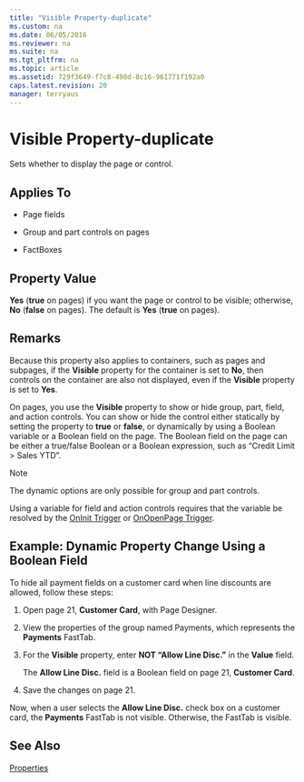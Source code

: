 ```yaml
---
title: "Visible Property-duplicate"
ms.custom: na
ms.date: 06/05/2016
ms.reviewer: na
ms.suite: na
ms.tgt_pltfrm: na
ms.topic: article
ms.assetid: 729f3649-f7c8-498d-8c16-961771f192a0
caps.latest.revision: 20
manager: terryaus
---
```

# Visible Property-duplicate
Sets whether to display the page or control.  
  
## Applies To  
  
-   Page fields  
  
-   Group and part controls on pages  
  
-   FactBoxes  
  
## Property Value  
 **Yes** \(**true** on pages\) if you want the page or control to be visible; otherwise, **No** \(**false** on pages\). The default is **Yes** \(**true** on pages\).  
  
## Remarks  
 Because this property also applies to containers, such as pages and subpages, if the **Visible** property for the container is set to **No**, then controls on the container are also not displayed, even if the **Visible** property is set to **Yes**.  
  
 On pages, you use the **Visible** property to show or hide group, part, field, and action controls. You can show or hide the control either statically by setting the property to **true** or **false**, or dynamically by using a Boolean variable or a Boolean field on the page. The Boolean field on the page can be either a true\/false Boolean or a Boolean expression, such as “Credit Limit \> Sales YTD”.  
  
> [!NOTE]  
>  The dynamic options are only possible for group and part controls.  
  
 Using a variable for field and action controls requires that the variable be resolved by the [OnInit Trigger](OnInit-Trigger.md) or [OnOpenPage Trigger](OnOpenPage-Trigger.md).  
  
## Example: Dynamic Property Change Using a Boolean Field  
 To hide all payment fields on a customer card when line discounts are allowed, follow these steps:  
  
1.  Open page 21, **Customer Card**, with Page Designer.  
  
2.  View the properties of the group named Payments, which represents the **Payments** FastTab.  
  
3.  For the **Visible** property, enter **NOT “Allow Line Disc.”** in the **Value** field.  
  
     The **Allow Line Disc.** field is a Boolean field on page 21, **Customer Card**.  
  
4.  Save the changes on page 21.  
  
 Now, when a user selects the **Allow Line Disc.** check box on a customer card, the **Payments** FastTab is not visible. Otherwise, the FastTab is visible.  
  
## See Also  
 [Properties](Properties.md)